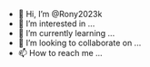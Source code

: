 - 👋 Hi, I’m @Rony2023k
- 👀 I’m interested in ...
- 🌱 I’m currently learning ...
- 💞️ I’m looking to collaborate on ...
- 📫 How to reach me ...

<!---
Rony2023k/Rony2023k is a ✨ special ✨ repository because its `README.md` (this file) appears on your GitHub profile.
You can click the Preview link to take a look at your changes.
--->

